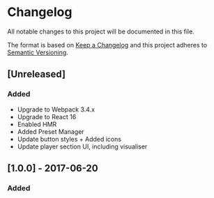 # Changelog
All notable changes to this project will be documented in this file.

The format is based on [Keep a Changelog](http://keepachangelog.com/en/1.0.0/)
and this project adheres to [Semantic Versioning](http://semver.org/spec/v2.0.0.html).

## [Unreleased]
### Added
- Upgrade to Webpack 3.4.x
- Upgrade to React 16
- Enabled HMR
- Added Preset Manager
- Update button styles + Added icons
- Update player section UI, including visualiser

## [1.0.0] - 2017-06-20
### Added
